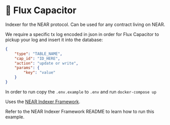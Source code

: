 🔎 Flux Capacitor
==================================

Indexer for the NEAR protocol. Can be used for any contract living on NEAR.

We require a specific tx log encoded in json in order for Flux Capacitor to pickup your log and insert it into the database:

```json
{
    "type": "TABLE_NAME",
    "cap_id": "ID_HERE",
    "action": "update or write",
    "params": {
        "key": "value"
    }
}
```

In order to run copy the `.env.example` to `.env` and run `docker-compose up`

Uses the [NEAR Indexer Framework](https://github.com/nearprotocol/nearcore/tree/master/chain/indexer).

Refer to the NEAR Indexer Framework README to learn how to run this example.
